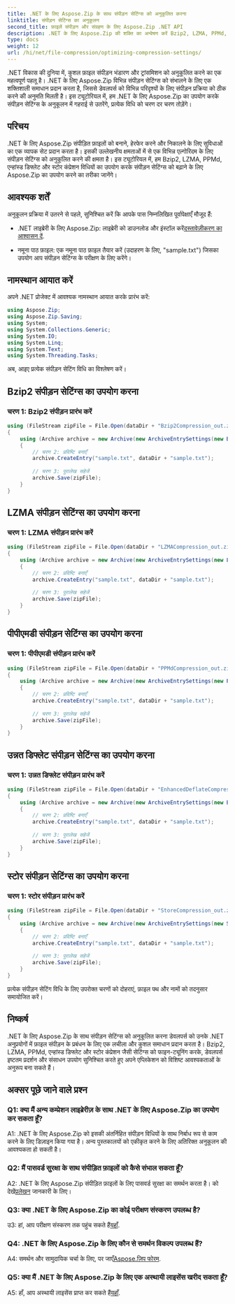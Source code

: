 ```yaml
---
title: .NET के लिए Aspose.Zip के साथ संपीड़न सेटिंग्स को अनुकूलित करना
linktitle: संपीड़न सेटिंग्स का अनुकूलन
second_title: फ़ाइलें संपीड़न और संग्रहण के लिए Aspose.Zip .NET API
description: .NET के लिए Aspose.Zip की शक्ति का अन्वेषण करें Bzip2, LZMA, PPMd, एन्हांस्ड डिफ्लेट और स्टोर विधियों का उपयोग करके चरण दर चरण संपीड़न सेटिंग्स को अनुकूलित करना सीखें। कुशल फ़ाइल संपीड़न के साथ अपने .NET अनुप्रयोगों को उन्नत करें।
type: docs
weight: 12
url: /hi/net/file-compression/optimizing-compression-settings/
---
```

.NET विकास की दुनिया में, कुशल फ़ाइल संपीड़न भंडारण और ट्रांसमिशन को अनुकूलित करने का एक महत्वपूर्ण पहलू है। .NET के लिए Aspose.Zip विभिन्न संपीड़न सेटिंग्स को संभालने के लिए एक शक्तिशाली समाधान प्रदान करता है, जिससे डेवलपर्स को विभिन्न परिदृश्यों के लिए संपीड़न प्रक्रिया को ठीक करने की अनुमति मिलती है। इस ट्यूटोरियल में, हम .NET के लिए Aspose.Zip का उपयोग करके संपीड़न सेटिंग्स के अनुकूलन में गहराई से उतरेंगे, प्रत्येक विधि को चरण दर चरण तोड़ेंगे।

## परिचय

.NET के लिए Aspose.Zip संपीड़ित फ़ाइलों को बनाने, हेरफेर करने और निकालने के लिए सुविधाओं का एक व्यापक सेट प्रदान करता है। इसकी उल्लेखनीय क्षमताओं में से एक विभिन्न एल्गोरिदम के लिए संपीड़न सेटिंग्स को अनुकूलित करने की क्षमता है। इस ट्यूटोरियल में, हम Bzip2, LZMA, PPMd, एन्हांस्ड डिफ्लेट और स्टोर कंप्रेशन विधियों का उपयोग करके संपीड़न सेटिंग्स को बढ़ाने के लिए Aspose.Zip का उपयोग करने का तरीका जानेंगे।

## आवश्यक शर्तें

अनुकूलन प्रक्रिया में उतरने से पहले, सुनिश्चित करें कि आपके पास निम्नलिखित पूर्वापेक्षाएँ मौजूद हैं:

-  .NET लाइब्रेरी के लिए Aspose.Zip: लाइब्रेरी को डाउनलोड और इंस्टॉल करें[दस्तावेज़ीकरण का आश्वासन दें](https://reference.aspose.com/zip/net/).

- नमूना पाठ फ़ाइल: एक नमूना पाठ फ़ाइल तैयार करें (उदाहरण के लिए, "sample.txt") जिसका उपयोग आप संपीड़न सेटिंग्स के परीक्षण के लिए करेंगे।

## नामस्थान आयात करें

अपने .NET प्रोजेक्ट में आवश्यक नामस्थान आयात करके प्रारंभ करें:

```csharp
using Aspose.Zip;
using Aspose.Zip.Saving;
using System;
using System.Collections.Generic;
using System.IO;
using System.Linq;
using System.Text;
using System.Threading.Tasks;
```

अब, आइए प्रत्येक संपीड़न सेटिंग विधि का विश्लेषण करें।

## Bzip2 संपीड़न सेटिंग्स का उपयोग करना

### चरण 1: Bzip2 संपीड़न प्रारंभ करें

```csharp
using (FileStream zipFile = File.Open(dataDir + "Bzip2Compression_out.zip", FileMode.Create))
{
    using (Archive archive = new Archive(new ArchiveEntrySettings(new Bzip2CompressionSettings())))
    {
        // चरण 2: प्रविष्टि बनाएँ
        archive.CreateEntry("sample.txt", dataDir + "sample.txt");
        
        // चरण 3: पुरालेख सहेजें
        archive.Save(zipFile);
    }
}
```

## LZMA संपीड़न सेटिंग्स का उपयोग करना

### चरण 1: LZMA संपीड़न प्रारंभ करें

```csharp
using (FileStream zipFile = File.Open(dataDir + "LZMACompression_out.zip", FileMode.Create))
{
    using (Archive archive = new Archive(new ArchiveEntrySettings(new LzmaCompressionSettings())))
    {
        // चरण 2: प्रविष्टि बनाएँ
        archive.CreateEntry("sample.txt", dataDir + "sample.txt");
        
        // चरण 3: पुरालेख सहेजें
        archive.Save(zipFile);
    }
}
```

## पीपीएमडी संपीड़न सेटिंग्स का उपयोग करना

### चरण 1: पीपीएमडी संपीड़न प्रारंभ करें

```csharp
using (FileStream zipFile = File.Open(dataDir + "PPMdCompression_out.zip", FileMode.Create))
{
    using (Archive archive = new Archive(new ArchiveEntrySettings(new PPMdCompressionSettings())))
    {
        // चरण 2: प्रविष्टि बनाएँ
        archive.CreateEntry("sample.txt", dataDir + "sample.txt");
        
        // चरण 3: पुरालेख सहेजें
        archive.Save(zipFile);
    }
}
```

## उन्नत डिफ्लेट संपीड़न सेटिंग्स का उपयोग करना

### चरण 1: उन्नत डिफ्लेट संपीड़न प्रारंभ करें

```csharp
using (FileStream zipFile = File.Open(dataDir + "EnhancedDeflateCompression_out.zip", FileMode.Create))
{
    using (Archive archive = new Archive(new ArchiveEntrySettings(new EnhancedDeflateCompressionSettings())))
    {
        // चरण 2: प्रविष्टि बनाएँ
        archive.CreateEntry("sample.txt", dataDir + "sample.txt");
        
        // चरण 3: पुरालेख सहेजें
        archive.Save(zipFile);
    }
}
```

## स्टोर संपीड़न सेटिंग्स का उपयोग करना

### चरण 1: स्टोर संपीड़न प्रारंभ करें

```csharp
using (FileStream zipFile = File.Open(dataDir + "StoreCompression_out.zip", FileMode.Create))
{
    using (Archive archive = new Archive(new ArchiveEntrySettings(new StoreCompressionSettings())))
    {
        // चरण 2: प्रविष्टि बनाएँ
        archive.CreateEntry("sample.txt", dataDir + "sample.txt");
        
        // चरण 3: पुरालेख सहेजें
        archive.Save(zipFile);
    }
}
```

प्रत्येक संपीड़न सेटिंग विधि के लिए उपरोक्त चरणों को दोहराएं, फ़ाइल पथ और नामों को तदनुसार समायोजित करें।

## निष्कर्ष

.NET के लिए Aspose.Zip के साथ संपीड़न सेटिंग्स को अनुकूलित करना डेवलपर्स को उनके .NET अनुप्रयोगों में फ़ाइल संपीड़न के प्रबंधन के लिए एक लचीला और कुशल समाधान प्रदान करता है। Bzip2, LZMA, PPMd, एन्हांस्ड डिफ्लेट और स्टोर कंप्रेशन जैसी सेटिंग्स को फाइन-ट्यूनिंग करके, डेवलपर्स इष्टतम प्रदर्शन और संसाधन उपयोग सुनिश्चित करते हुए अपने एप्लिकेशन को विशिष्ट आवश्यकताओं के अनुरूप बना सकते हैं।

## अक्सर पूछे जाने वाले प्रश्न

### Q1: क्या मैं अन्य कम्प्रेशन लाइब्रेरीज़ के साथ .NET के लिए Aspose.Zip का उपयोग कर सकता हूँ?

A1: .NET के लिए Aspose.Zip को इसकी अंतर्निहित संपीड़न विधियों के साथ निर्बाध रूप से काम करने के लिए डिज़ाइन किया गया है। अन्य पुस्तकालयों को एकीकृत करने के लिए अतिरिक्त अनुकूलन की आवश्यकता हो सकती है।

### Q2: मैं पासवर्ड सुरक्षा के साथ संपीड़ित फ़ाइलों को कैसे संभाल सकता हूँ?

 A2: .NET के लिए Aspose.Zip संपीड़ित फ़ाइलों के लिए पासवर्ड सुरक्षा का समर्थन करता है। को देखें[प्रलेखन](https://reference.aspose.com/zip/net/) जानकारी के लिए।

### Q3: क्या .NET के लिए Aspose.Zip का कोई परीक्षण संस्करण उपलब्ध है?

 उ3: हां, आप परीक्षण संस्करण तक पहुंच सकते हैं[यहाँ](https://releases.aspose.com/).

### Q4: .NET के लिए Aspose.Zip के लिए कौन से समर्थन विकल्प उपलब्ध हैं?

A4: समर्थन और सामुदायिक चर्चा के लिए, पर जाएँ[Aspose.ज़िप फोरम](https://forum.aspose.com/c/zip/37).

### Q5: क्या मैं .NET के लिए Aspose.Zip के लिए एक अस्थायी लाइसेंस खरीद सकता हूँ?

 A5: हाँ, आप अस्थायी लाइसेंस प्राप्त कर सकते हैं[यहाँ](https://purchase.aspose.com/temporary-license/).
